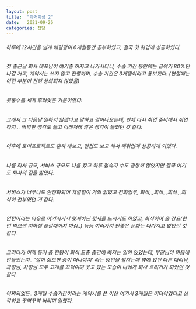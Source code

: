 ```yaml
---
layout: post
title:  "과거회상 2"
date:   2021-09-26
categories: 잡담
---
```

###### 하루에 12시간을 넘게 매일같이 6개월동안 공부하였고, 결국 첫 취업에 성공하였다.
###### 첫 출근날 회사 대표님이 얘기좀 하자고 나가시더니, 수습 기간 동안에는 급여가 80%만 나갈 거고, 계약서는 쓰지 않고 진행하며, 수습 기간은 3개월이라고 통보했다. (면접때는 이런 부분이 전혀 상의되지 않았음)
###### 뒷통수를 세게 후려맞은 기분이였다. 
###### 그래서 그 다음날 일하지 않겠다고 말하고 걸어나오는데, 언제 다시 취업 준비해서 취업하지... 막막한 생각도 들고 이래저래 많은 생각이 들었던 것 같다.
###### 이후에 토이프로젝트도 혼자 해보고, 면접도 보고 해서 재취업에 성공하게 되었다.
###### 나름 회사 규모, 서비스 규모도 나름 컸고 하루 접속자 수도 굉장히 많았지만 결국 여기도 퇴사의 길을 밟았다.
###### 서비스가 너무나도 안정화되어 개발일이 거의 없었고 전화업무, 회식,,,회식,,,회식,,,회식이 전부였던 거 같다.
###### 인턴이라는 이유로 여기저기서 텃세아닌 텃세를 느끼기도 하였고, 회식하며 술 강요(한번 먹으면 지하철 끊길때까지 마심..) 등등 여러가지 안좋은 문화는 다가지고 있었던 것 같다.
###### 그러다가 이제 동기 중 한명이 회식 도중 중간에 빠지는 일이 있었는데, 부장님이 마음에 안들었는지.. '절이 싫으면 중이 떠나야지' 라는 망언을 펼치는데 옆에 있던 다른 대리님, 과장님, 차장님 모두 고개를 끄덕이며 웃고 있는 모습이 나에게 퇴사 트리거가 되었던 것 같다.
###### 어찌되었든.. 3개월 수습기간이라는 계약서를 쓴 이상 여기서 3개월은 버텨야겠다고 생각하고 꾸역꾸역 버티며 일했다.